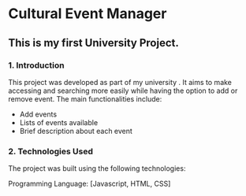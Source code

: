 # Cultural Event Manager

## This is my first University Project. 

### 1. Introduction
This project was developed as part of my university . It aims to make accessing and searching more easily while having the option to add or remove event. The main functionalities include:

  - Add events
  - Lists of events available
  - Brief description about each event

### 2. Technologies Used
The project was built using the following technologies:

Programming Language: [Javascript, HTML, CSS]
